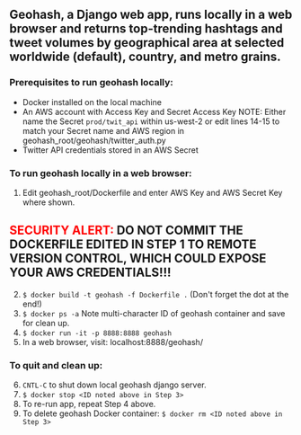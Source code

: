 ## Geohash, a Django web app, runs locally in a web browser and returns top-trending hashtags and tweet volumes by geographical area at selected worldwide (default), country, and metro grains.

### Prerequisites to run geohash locally:

* Docker installed on the local machine
* An AWS account with Access Key and Secret Access Key
    NOTE: Either name the Secret `prod/twit_api` within us-west-2 or edit lines 14-15 to match your Secret name and AWS region in geohash_root/geohash/twitter_auth.py
* Twitter API credentials stored in an AWS Secret

### To run geohash locally in a web browser:
1) Edit geohash_root/Dockerfile and enter AWS Key and AWS Secret Key where shown.
## <span style="color:red">SECURITY ALERT:</span> DO NOT COMMIT THE DOCKERFILE EDITED IN STEP 1 TO REMOTE VERSION CONTROL, WHICH COULD EXPOSE YOUR AWS CREDENTIALS!!!
2) `$ docker build -t geohash -f Dockerfile .` (Don't forget the dot at the end!)
3) `$ docker ps -a` Note multi-character ID of geohash container and save for clean up.
4) `$ docker run -it -p 8888:8888 geohash`
5) In a web browser, visit: localhost:8888/geohash/

### To quit and clean up:
6) `CNTL-C` to shut down local geohash django server.
7) `$ docker stop <ID noted above in Step 3>`
8) To re-run app, repeat Step 4 above.
9) To delete geohash Docker container: `$ docker rm <ID noted above in Step 3>`
